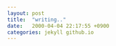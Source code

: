 ```yaml
---
layout: post
title:  "writing.."
date:   2000-04-04 22:17:55 +0900
categories: jekyll github.io
---
```


